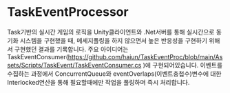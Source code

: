 # TaskEventProcessor
Task기반의 실시간 게임의 로직을 Unity클라이언트와 .Net서버를 통해 실시간으로 동기화 시스템을 구현했을 때, 메세지풀링을 하지 않으면서 높은 반응성을 구현하기 위해서 구현했던 결과를 기록합니다.
주요 아이디어는 TaskEventConsumer(https://github.com/haiun/TaskEventProc/blob/main/Assets/Scripts/TaskEvent/TaskEventConsumer.cs )에 구현되어있습니다.
이벤트를 수집하는 과정에서 ConcurrentQueue와 eventOverlaps(이벤트충첩수)변수에 대한 Interlocked연산을 통해 필요할때에만 작업을 풀링하며 즉시 처리합니다.
